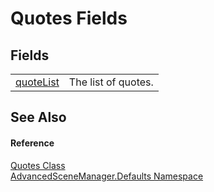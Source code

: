 # Quotes Fields




## Fields
<table>
<tr>
<td><a href="F_AdvancedSceneManager_Defaults_Quotes_quoteList">quoteList</a></td>
<td>The list of quotes.</td></tr>
</table>

## See Also


#### Reference
<a href="T_AdvancedSceneManager_Defaults_Quotes">Quotes Class</a>  
<a href="N_AdvancedSceneManager_Defaults">AdvancedSceneManager.Defaults Namespace</a>  
